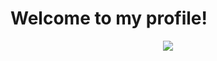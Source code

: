 # Welcome to my profile!
<p align="center">
  <img src="https://count.getloli.com/get/@mcjojo3?theme=minecraft" />
</p>

